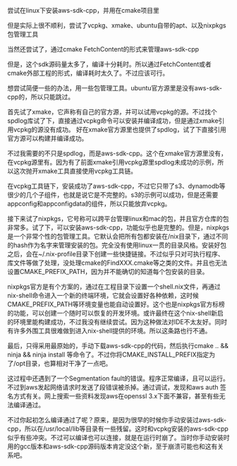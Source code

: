 尝试在linux下安装aws-sdk-cpp，并用在cmake项目里

但是实际上很不顺利，尝试了vcpkg、xmake、ubuntu自带的apt、以及nixpkgs包管理工具

当然还尝试了，通过cmake FetchContent的形式来管理aws-sdk-cpp

但是，这个sdk源码量太多了，编译十分耗时。所以通过FetchContent或者cmake外部工程的形式，编译耗时太久了。不过应该可行。

想尝试简便一些的办法，用一些包管理工具。ubuntu官方源里是没有aws-sdk-cpp的，所以只能跳过。

首先试了xmake，它声称有自己的官方源，并可以试用vcpkg的源。不过找个spdlog库试了下，直接通过vcpkg命令可以安装并编译成功，但是通过xmake引用vcpkg的源没有成功。
好在xmake官方源里也提供了spdlog，试了下直接引用官方源可以构建并编译成功。

不过我需要的不只是spdlog，而是aws-sdk-cpp。这个在xmake官方源里没有，在vcpkg源里有。因为有了前面xmake引用vcpkg源里spdlog未成功的示例，所以这次抛开xmake工具直接使用vcpkg工具链。

在vcpkg工具链下，安装成功了aws-sdk-cpp，不过它只带了s3、dynamodb等很少的几个子组件，也就是说它是不完整的。s3的示例可以成功，但是还需要appconfig和appconfigdata的组件，所以只能放弃vcpkg。

接下来试了nixpkgs，它号称可以跨平台管理linux和mac的包，并且官方仓库的包非常多。试了下，可以安装aws-sdk-cpp，功能似乎也是完整的。但是，nixpkgs是一个非常个性的包管理工具。它默认会把所有包都安装在/nix目录下，通过不同的hash作为名字来管理安装的包。完全没有使用linux一贯的目录风格。安装好包之后，会在~/.nix-profile目录下创建一些快捷链接。不过似乎只对可执行程序、库文件等做了处理，没处理cmake的FindXXX.cmake等之类的文件。并且也无法设置CMAKE_PREFIX_PATH，因为并不能确切的知道每个包安装的目录。

nixpkgs官方是有个方案的，通过在工程目录下设置一个shell.nix文件，再通过nix-shell命令进入一个新的终端环境，它就会设置好各种依赖，这时候CMAKE_PREFIX_PATH等环境变量也能自动设置好。这个也是nixpkgs官方标榜的功能，可以创建一个随时可以恢复的开发环境。或许最终在这个nix-shell新启的环境里能构建成功，不过我没有继续尝试。因为这种做法对IDE不太友好。同时有许多外围工具很难做到进入nix-shell提供的环境。所以这条路也行不通。

最后，只得采用最原始的，手动下载aws-sdk-cpp的代码，然后执行cmake .. && ninja && ninja install 等命令了。不过你将CMAKE_INSTALL_PREFIX指定为了/opt目录，也算相对干净了一点吧。

这过程中还遇到了一个Segmentation fault的错误。程序正常编译，且可以运行。不过到aws发起网络请求时发送了段错误被杀掉。通过调试，发现和aws auth 签名方式有关。网上搜索一些资料发现aws在openssl 3.x下面不兼容，甚至有些无法编译通过。

不过你起初怎么编译通过了呢？原来，是因为很早的时候你手动安装过aws-sdk-cpp，所以在/usr/local/lib等目录有一些残留。这时和vcpkg安装的aws-sdk-cpp似乎有些冲突。不过可以编译也可以连接，就是在运行时崩了。当时你手动安装时用的gcc版本和aws-sdk-cpp源码版本肯定没这个新，至于崩溃可能也和这有关系吧。